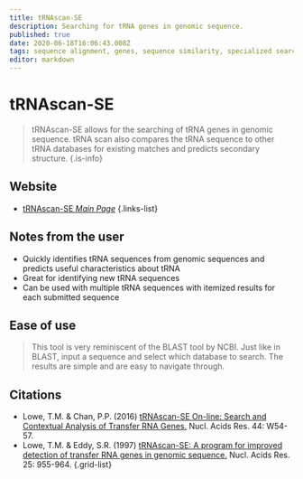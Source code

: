 ```yaml
---
title: tRNAscan-SE
description: Searching for tRNA genes in genomic sequence.
published: true
date: 2020-06-18T16:06:43.008Z
tags: sequence alignment, genes, sequence similarity, specialized search, align, structural analysis, trna
editor: markdown
---
```


# tRNAscan-SE

> tRNAscan-SE allows for the searching of tRNA genes in genomic sequence. tRNA scan also compares the tRNA sequence to other tRNA databases for existing matches and predicts secondary structure. 
{.is-info}
 

## Website 

- [tRNAscan-SE *Main Page*](http://lowelab.ucsc.edu/tRNAscan-SE/)
 {.links-list}

## Notes from the user
- Quickly identifies tRNA sequences from genomic sequences and predicts useful characteristics about tRNA
- Great for identifying new tRNA sequences
- Can be used with multiple tRNA sequences with itemized results for each submitted sequence


## Ease of use
> This tool is very reminiscent of the BLAST tool by NCBI. Just like in BLAST, input a sequence and select which database to search. The results are simple and are easy to navigate through. 

## Citations

- Lowe, T.M. & Chan, P.P. (2016) [tRNAscan-SE On-line: Search and Contextual Analysis of Transfer RNA Genes.](https://academic.oup.com/nar/article/44/W1/W54/2499377) Nucl. Acids Res. 44: W54-57.
- Lowe, T.M. & Eddy, S.R. (1997) [tRNAscan-SE: A program for improved detection of transfer RNA genes in genomic sequence.](https://academic.oup.com/nar/article-abstract/25/5/955/5133591) Nucl. Acids Res. 25: 955-964.
{.grid-list}
